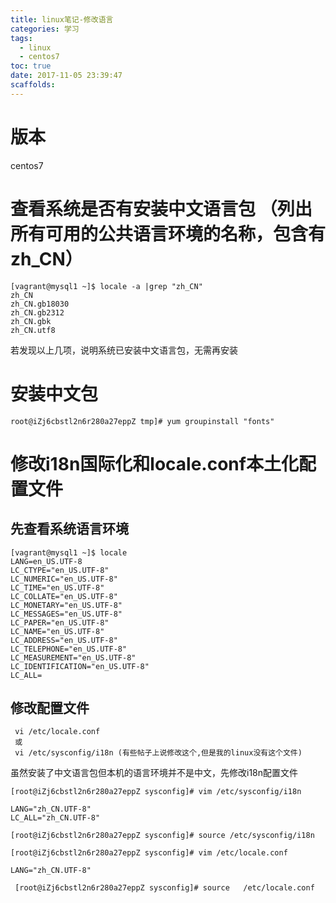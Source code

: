 ```yaml
---
title: linux笔记-修改语言
categories: 学习
tags:
  - linux
  - centos7
toc: true
date: 2017-11-05 23:39:47
scaffolds:
---
```

# 版本
centos7
# 查看系统是否有安装中文语言包 （列出所有可用的公共语言环境的名称，包含有zh_CN）
```
[vagrant@mysql1 ~]$ locale -a |grep "zh_CN"
zh_CN
zh_CN.gb18030
zh_CN.gb2312
zh_CN.gbk
zh_CN.utf8
```
若发现以上几项，说明系统已安装中文语言包，无需再安装
# 安装中文包
```
root@iZj6cbstl2n6r280a27eppZ tmp]# yum groupinstall "fonts"
```
# 修改i18n国际化和locale.conf本土化配置文件
## 先查看系统语言环境
```
[vagrant@mysql1 ~]$ locale
LANG=en_US.UTF-8
LC_CTYPE="en_US.UTF-8"
LC_NUMERIC="en_US.UTF-8"
LC_TIME="en_US.UTF-8"
LC_COLLATE="en_US.UTF-8"
LC_MONETARY="en_US.UTF-8"
LC_MESSAGES="en_US.UTF-8"
LC_PAPER="en_US.UTF-8"
LC_NAME="en_US.UTF-8"
LC_ADDRESS="en_US.UTF-8"
LC_TELEPHONE="en_US.UTF-8"
LC_MEASUREMENT="en_US.UTF-8"
LC_IDENTIFICATION="en_US.UTF-8"
LC_ALL=
```
## 修改配置文件
```
 vi /etc/locale.conf 
 或
 vi /etc/sysconfig/i18n (有些帖子上说修改这个,但是我的linux没有这个文件)
```

虽然安装了中文语言包但本机的语言环境并不是中文，先修改i18n配置文件

```
[root@iZj6cbstl2n6r280a27eppZ sysconfig]# vim /etc/sysconfig/i18n

LANG="zh_CN.UTF-8"
LC_ALL="zh_CN.UTF-8"

[root@iZj6cbstl2n6r280a27eppZ sysconfig]# source /etc/sysconfig/i18n

[root@iZj6cbstl2n6r280a27eppZ sysconfig]# vim /etc/locale.conf

LANG="zh_CN.UTF-8"

 [root@iZj6cbstl2n6r280a27eppZ sysconfig]# source   /etc/locale.conf
```